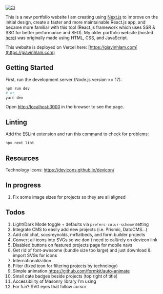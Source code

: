 [![CI](https://github.com/GV79/portfolio-new/actions/workflows/main.yml/badge.svg)](https://github.com/GV79/portfolio-new/actions/workflows/main.yml)

This is a new portfolio website I am creating using [Next.js](https://nextjs.org/) to improve on the initial design, create a faster and more maintainable React.js app, and became more familiar with this tool (React.js framework which uses SSR & SSG for better performance and SEO). My older portfolio website (hosted [here](https://eloquent-bhaskara-4b11e4.netlify.app/)) was originally made using HTML, CSS, and JavaScript.

This website is deployed on Vercel here: [https://giavinhlam.com](https://giavinhlam.com)

## Getting Started

First, run the development server (Node.js version >= 17):

```bash
npm run dev
# or
yarn dev
```

Open [http://localhost:3000](http://localhost:3000) in the browser to see the page.

## Linting

Add the ESLint extension and run this command to check for problems:

```bash
npx next lint
```

## Resources

Technology Icons: https://devicons.github.io/devicon/

## In progress

1. Fix some image sizes for projects so they are all aligned

## Todos

1. Light/Dark Mode toggle + defaults via `prefers-color-scheme` setting
2. Integrate CMS to easily add new projects (i.e. Prismic, DatoCMS...)
3. Add old chat, socsreynolds, mrflatbeds, and form builder projects
4. Convert all icons into SVGs so we don't need to call/rely on devicon link
5. Disabled buttons on featured projects page for mobile navs
6. Get rid of font-awesome (bundle size too large) and just download & import SVGs for icons
7. Internationalization
8. Filter (fixed icon for filtering projects by technology)
9. Simple animation https://github.com/formkit/auto-animate
10. Small date badges beside projects (top right of title)
11. Accessibility of Masonry library I'm using
12. For fun? SVG eyes that follow cursor
